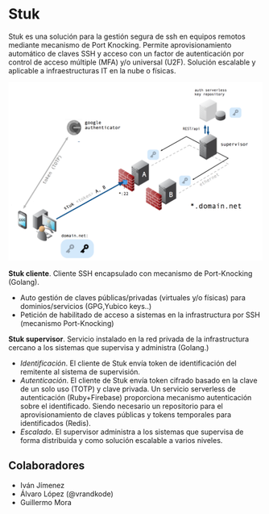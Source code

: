 # Stuk

Stuk es una solución para la gestión segura de ssh en equipos remotos mediante mecanismo de Port Knocking. Permite aprovisionamiento automático de claves SSH y acceso con un factor de autenticación por control de acceso múltiple (MFA) y/o universal (U2F). Solución escalable y aplicable a infraestructuras IT en la nube o físicas.


![](recursos/Screen%20Shot%202018-11-05%20at%2014.40.10.png)


**Stuk cliente**. Cliente SSH encapsulado con mecanismo de Port-Knocking (Golang).
* Auto gestión de claves públicas/privadas (virtuales y/o físicas) para dominios/servicios (GPG,Yubico keys..)
* Petición de habilitado de acceso a sistemas en la infrastructura por SSH (mecanismo Port-Knocking)

**Stuk supervisor**. Servicio instalado en la red privada de la infrastructura cercano a los sistemas que supervisa y administra (Golang.)
  * *Identificación*. El cliente de Stuk envía token de identificación del remitente al sistema de supervisión.  
  * *Autenticación*.  El cliente de Stuk envía token cifrado basado en la clave de un solo uso (TOTP) y clave privada. 
  Un servicio serverless de autenticación (Ruby+Firebase) proporciona mecanismo autenticación sobre el identificado. Siendo necesario un repositorio para el aprovisionamiento de claves públicas y tokens temporales para identificados (Redis).
  * *Escalado*. El supervisor administra a los sistemas que supervisa de forma distribuida y como solución escalable a varios niveles.

## Colaboradores

* Iván Jímenez
* Álvaro López (@vrandkode)
* Guillermo Mora
